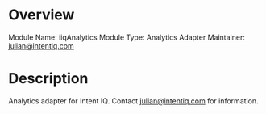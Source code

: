 # Overview

Module Name: iiqAnalytics
Module Type: Analytics Adapter
Maintainer: julian@intentiq.com

# Description

Analytics adapter for Intent IQ. Contact julian@intentiq.com for information.
